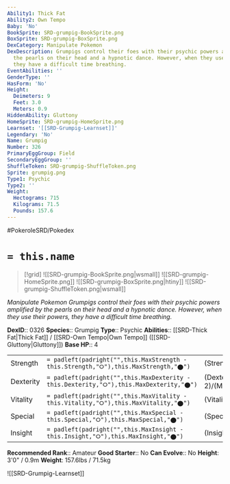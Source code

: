 ```yaml
---
Ability1: Thick Fat
Ability2: Own Tempo
Baby: 'No'
BookSprite: SRD-grumpig-BookSprite.png
BoxSprite: SRD-grumpig-BoxSprite.png
DexCategory: Manipulate Pokemon
DexDescription: Grumpigs control their foes with their psychic powers amplified by
  the pearls on their head and a hypnotic dance. However, when they use their powers,
  they have a difficult time breathing.
EventAbilities: ''
GenderType: ''
HasForm: 'No'
Height:
  Deimeters: 9
  Feet: 3.0
  Meters: 0.9
HiddenAbility: Gluttony
HomeSprite: SRD-grumpig-HomeSprite.png
Learnset: '[[SRD-Grumpig-Learnset]]'
Legendary: 'No'
Name: Grumpig
Number: 326
PrimaryEggGroup: Field
SecondaryEggGroup: ''
ShuffleToken: SRD-grumpig-ShuffleToken.png
Sprite: grumpig.png
Type1: Psychic
Type2: ''
Weight:
  Hectograms: 715
  Kilograms: 71.5
  Pounds: 157.6
---
```


#PokeroleSRD/Pokedex

# `= this.name`

> [!grid]
> ![[SRD-grumpig-BookSprite.png|wsmall]]
> ![[SRD-grumpig-HomeSprite.png]]
> ![[SRD-grumpig-BoxSprite.png|htiny]]
> ![[SRD-grumpig-ShuffleToken.png|wsmall]]


*Manipulate Pokemon*
*Grumpigs control their foes with their psychic powers amplified by the pearls on their head and a hypnotic dance. However, when they use their powers, they have a difficult time breathing.*

**DexID**:: 0326
**Species**:: Grumpig
**Type**:: Psychic
**Abilities**:: [[SRD-Thick Fat|Thick Fat]] / [[SRD-Own Tempo|Own Tempo]] ([[SRD-Gluttony|Gluttony]])
**Base HP**:: 4

|           |                                                                                        |                                          |
| --------- | -------------------------------------------------------------------------------------- | ---------------------------------------- |
| Strength  | `= padleft(padright("",this.MaxStrength - this.Strength,"⭘"),this.MaxStrength,"⬤")`    | (Strength::2)/(MaxStrength::4)   |
| Dexterity | `= padleft(padright("",this.MaxDexterity - this.Dexterity,"⭘"),this.MaxDexterity,"⬤")` | (Dexterity:: 2)/(MaxDexterity::5) |
| Vitality  | `= padleft(padright("",this.MaxVitality - this.Vitality,"⭘"),this.MaxVitality,"⬤")`    | (Vitality::2)/(MaxVitality::4)   |
| Special   | `= padleft(padright("",this.MaxSpecial - this.Special,"⭘"),this.MaxSpecial,"⬤")`       | (Special::2)/(MaxSpecial::5)     |
| Insight   | `= padleft(padright("",this.MaxInsight - this.Insight,"⭘"),this.MaxInsight,"⬤")`       | (Insight::3)/(MaxInsight::6)     |


**Recommended Rank**:: Amateur
**Good Starter**:: No
**Can Evolve**:: No
**Height**: 3'0" / 0.9m
**Weight**: 157.6lbs / 71.5kg

![[SRD-Grumpig-Learnset]]